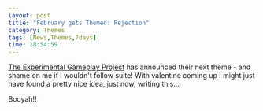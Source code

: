 ```yaml
---
layout: post
title: "February gets Themed: Rejection"
category: Themes
tags: [News,Themes,7days]
time: 18:54:59
---
```

[The Experimental Gameplay Project](http://experimentalgameplay.com/blog/) has announced their next theme - and shame on me if I wouldn't follow suite! With valentine coming up I might just have found a pretty nice idea, just now, writing this...

Booyah!!

